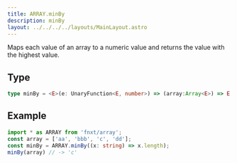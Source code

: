```yaml
---
title: ARRAY.minBy
description: minBy
layout: ../../../../layouts/MainLayout.astro
---
```


Maps each value of an array to a numeric value and returns the value with the highest value.

## Type
```ts
type minBy = <E>(e: UnaryFunction<E, number>) => (array:Array<E>) => E
```

## Example
```ts
import * as ARRAY from 'fnxt/array';
const array = ['aa', 'bbb', 'c', 'dd'];
const minBy = ARRAY.minBy((x: string) => x.length);
minBy(array) // -> 'c'
```
 
